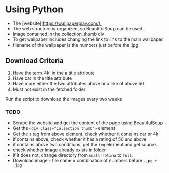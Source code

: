 Using Python
============

*   The \[website\]([https://wallpaperplay.com/) ](https://wallpaperplay.com/)
*   The web structure is organized, so BeautifulSoup can be used.
*   image contained in the collection\_thumb div
*   To get wallpaper includes changing the link to link to the main wallpaper.
*   filename of the wallpaper is the numbers just before the .jpg

Download Criteria
-----------------

1.  Have the term ‘4k’ in the a title attribute
2.  Have car in the title attribute
3.  Have more either the two attributes above or a like of above 50
4.  Must not exist in the fetched folder

Run the script to download the images every two weeks

### TODO

*   Scrape the website and get the content of the page using BeautifulSoup
*   Get the `<div class="collection_thumb">` element
*   Get the `a` tag from above element, check whether it contains car or 4k
*   if contains above, check whether it has a rating of 50 and above
*   if contains above two conditions, get the `img` element and get source.
*   check whether image already exists in folder
*   if it does not, change directory from `small-retina` to `full`.
*   Download image - file name = combination of numbers before `.jpg + .jpg`